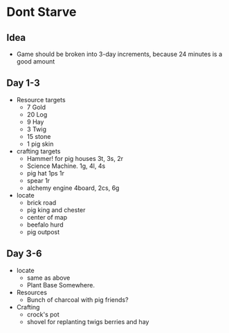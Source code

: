 # Dont Starve

## Idea
- Game should be broken into 3-day increments, because 24 minutes is a good amount

## Day 1-3
- Resource targets
  - 7 Gold
  - 20 Log
  - 9 Hay
  - 3 Twig
  - 15 stone
  - 1 pig skin
- crafting targets
  - Hammer! for pig houses 3t, 3s, 2r
  - Science  Machine. 1g, 4l, 4s
  - pig hat 1ps 1r
  - spear 1r
  - alchemy engine 4board, 2cs, 6g
- locate 
  - brick road
  - pig king and chester
  - center of map
  - beefalo hurd
  - pig outpost

## Day 3-6
- locate
  - same as above
  - Plant Base Somewhere.
- Resources
  - Bunch of charcoal with pig friends?
- Crafting
  - crock's pot
  - shovel for replanting twigs berries and hay
